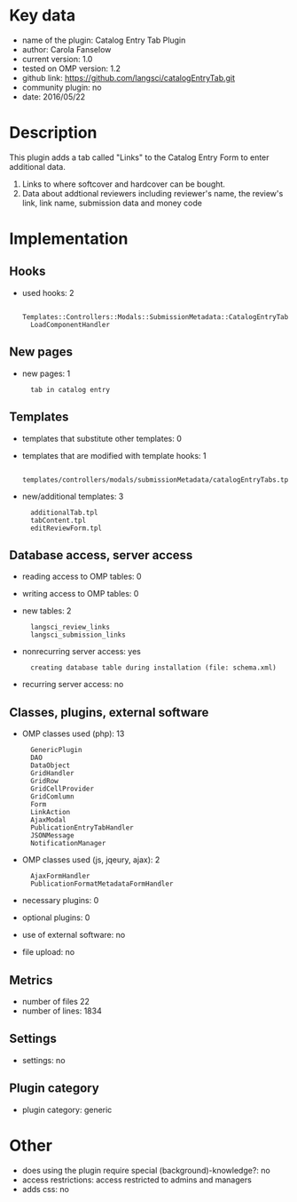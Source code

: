 Key data
============

- name of the plugin: Catalog Entry Tab Plugin
- author: Carola Fanselow
- current version: 1.0
- tested on OMP version: 1.2
- github link: https://github.com/langsci/catalogEntryTab.git
- community plugin: no
- date: 2016/05/22

Description
============

This plugin adds a tab called "Links" to the Catalog Entry Form to enter additional data. 

1. Links to where softcover and hardcover can be bought. 
2. Data about addtional reviewers including reviewer's name, the review's link, link name, submission data and money code

 
Implementation
================

Hooks
-----
- used hooks: 2

		Templates::Controllers::Modals::SubmissionMetadata::CatalogEntryTabs::Tabs
		LoadComponentHandler

New pages
------
- new pages: 1

		tab in catalog entry

Templates
---------
- templates that substitute other templates: 0
- templates that are modified with template hooks: 1

		templates/controllers/modals/submissionMetadata/catalogEntryTabs.tpl

- new/additional templates: 3

		additionalTab.tpl
		tabContent.tpl
		editReviewForm.tpl

Database access, server access
-----------------------------
- reading access to OMP tables: 0
- writing access to OMP tables: 0
- new tables: 2

		langsci_review_links
		langsci_submission_links

- nonrecurring server access: yes

		creating database table during installation (file: schema.xml)

- recurring server access: no
 
Classes, plugins, external software
-----------------------
- OMP classes used (php): 13
	
		GenericPlugin
		DAO
		DataObject
		GridHandler
		GridRow
		GridCellProvider
		GridComlumn
		Form
		LinkAction
		AjaxModal
		PublicationEntryTabHandler
		JSONMessage
		NotificationManager

- OMP classes used (js, jqeury, ajax): 2

		AjaxFormHandler
		PublicationFormatMetadataFormHandler

- necessary plugins: 0
- optional plugins: 0
- use of external software: no
- file upload: no
 
Metrics
--------
- number of files 22
- number of lines: 1834

Settings
--------
- settings: no

Plugin category
----------
- plugin category: generic

Other
=============
- does using the plugin require special (background)-knowledge?: no
- access restrictions: access restricted to admins and managers
- adds css: no


